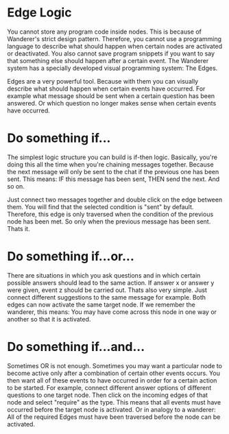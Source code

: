 # Edge Logic

You cannot store any program code inside nodes. This is because of Wanderer's strict design pattern. Therefore, you cannot use a programming language to describe what should happen when certain nodes are activated or deactivated. You also cannot save program snippets if you want to say that something else should happen after a certain event. The Wanderer system has a specially developed visual programming system: The Edges.

Edges are a very powerful tool. Because with them you can visually describe what should happen when certain events have occurred. For example what message should be sent when a certain question has been answered. Or which question no longer makes sense when certain events have occurred.

# Do something if...
The simplest logic structure you can build is if-then logic. Basically, you're doing this all the time when you're chaining messages together.
Because the next message will only be sent to the chat if the previous one has been sent. This means: IF this message has been sent, THEN send the next. And so on.

Just connect two messages together and double click on the edge between them. You will find that the selected condition is "sent" by default. Therefore, this edge is only traversed when the condition of the previous node has been met. So only when the previous message has been sent. Thats it.

# Do something if...or...
There are situations in which you ask questions and in which certain possible answers should lead to the same action. If answer x or answer y were given, event z should be carried out.
Thats also very simple. Just connect different suggestions to the same message for example. Both edges can now activate the same target node.
If we remember the wanderer, this means: You may have come across this node in one way or another so that it is activated.

# Do something if...and...
Sometimes OR is not enough. Sometimes you may want a particular node to become active only after a combination of certain other events occurs. You then want all of these events to have occurred in order for a certain action to be started. For example, connect different answer options of different questions to one target node. Then click on the incoming edges of that node and select "require" as the type. This means that all events must have occurred before the target node is activated. Or in analogy to a wanderer: All of the required Edges must have been traversed before the node can be activated.
